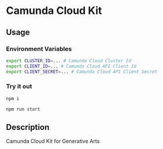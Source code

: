 # Camunda Cloud Kit

## Usage

### Environment Variables

```bash
export CLUSTER_ID=... # Camunda Cloud Cluster Id
export CLIENT_ID=... # Camunda Cloud API Client Id
export CLIENT_SECRET=... # Camunda Cloud API Client Secret
```

### Try it out

```bash
npm i

npm run start
```

## Description

Camunda Cloud Kit for Generative Arts
